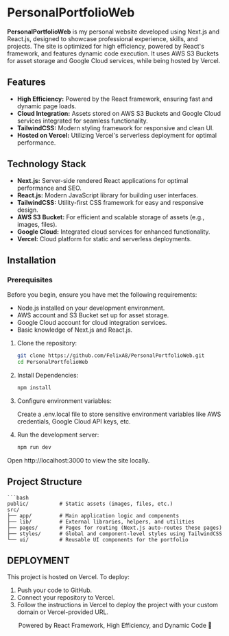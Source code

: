 # PersonalPortfolioWeb

**PersonalPortfolioWeb** is my personal website developed using Next.js and React.js, designed to showcase professional experience, skills, and projects. The site is optimized for high efficiency, powered by React's framework, and features dynamic code execution. It uses AWS S3 Buckets for asset storage and Google Cloud services, while being hosted by Vercel.

## Features

- **High Efficiency:** Powered by the React framework, ensuring fast and dynamic page loads.
- **Cloud Integration:** Assets stored on AWS S3 Buckets and Google Cloud services integrated for seamless functionality.
- **TailwindCSS:** Modern styling framework for responsive and clean UI.
- **Hosted on Vercel:** Utilizing Vercel's serverless deployment for optimal performance.

## Technology Stack

- **Next.js:** Server-side rendered React applications for optimal performance and SEO.
- **React.js:** Modern JavaScript library for building user interfaces.
- **TailwindCSS:** Utility-first CSS framework for easy and responsive design.
- **AWS S3 Bucket:** For efficient and scalable storage of assets (e.g., images, files).
- **Google Cloud:** Integrated cloud services for enhanced functionality.
- **Vercel:** Cloud platform for static and serverless deployments.

## Installation

### Prerequisites

Before you begin, ensure you have met the following requirements:

- Node.js installed on your development environment.
- AWS account and S3 Bucket set up for asset storage.
- Google Cloud account for cloud integration services.
- Basic knowledge of Next.js and React.js.

1. Clone the repository:

   ```bash
   git clone https://github.com/FelixA8/PersonalPortfolioWeb.git
   cd PersonalPortfolioWeb

2. Install Dependencies:

   ```bash
   npm install
   
3. Configure environment variables:
   
   Create a .env.local file to store sensitive environment variables like AWS credentials, Google Cloud API keys, etc.
   
4. Run the development server:

   ```bash
   npm run dev

Open http://localhost:3000 to view the site locally.

## Project Structure

    ```bash
    public/          # Static assets (images, files, etc.)
    src/
    ├── app/         # Main application logic and components
    ├── lib/         # External libraries, helpers, and utilities
    ├── pages/       # Pages for routing (Next.js auto-routes these pages)
    ├── styles/      # Global and component-level styles using TailwindCSS
    └── ui/          # Reusable UI components for the portfolio

## DEPLOYMENT

This project is hosted on Vercel. To deploy:

1. Push your code to GitHub.
2. Connect your repository to Vercel.
3. Follow the instructions in Vercel to deploy the project with your custom domain or Vercel-provided URL.

<p align="center">Powered by React Framework, High Efficiency, and Dynamic Code 🚀</p>
